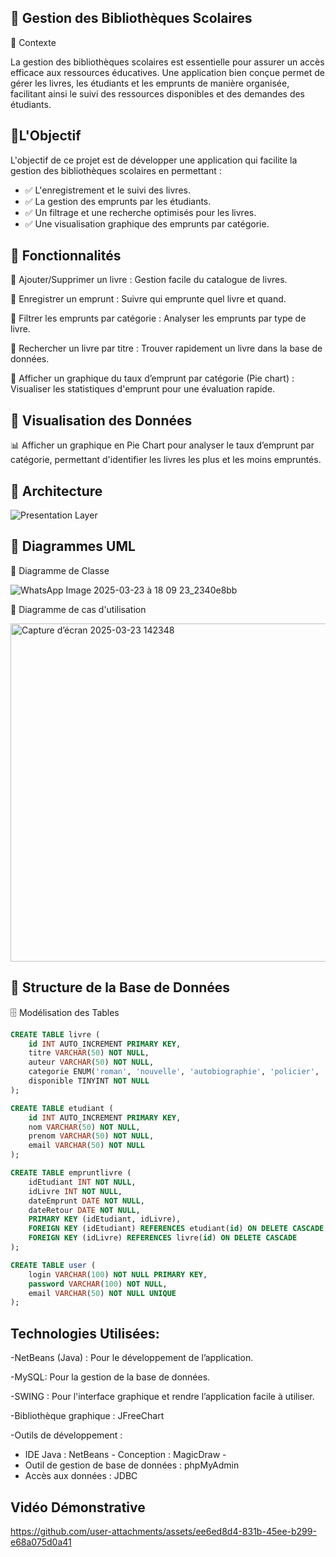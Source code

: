 ## 📌 Gestion des Bibliothèques Scolaires

📌 Contexte

La gestion des bibliothèques scolaires est essentielle pour assurer un accès efficace aux ressources éducatives. Une application bien conçue permet de gérer les livres, les étudiants et les emprunts de manière organisée, facilitant ainsi le suivi des ressources disponibles et des demandes des étudiants.

## 📌L'Objectif
L'objectif de ce projet est de développer une application qui facilite la gestion des bibliothèques scolaires en permettant :
- ✅ L'enregistrement et le suivi des livres.
- ✅ La gestion des emprunts par les étudiants.
- ✅ Un filtrage et une recherche optimisés pour les livres.
- ✅ Une visualisation graphique des emprunts par catégorie.
  
## 📌 Fonctionnalités 
📍 Ajouter/Supprimer un livre : Gestion facile du catalogue de livres.

📍 Enregistrer un emprunt : Suivre qui emprunte quel livre et quand.

📍 Filtrer les emprunts par catégorie : Analyser les emprunts par type de livre.

📍 Rechercher un livre par titre : Trouver rapidement un livre dans la base de données.

📍 Afficher un graphique du taux d’emprunt par catégorie (Pie chart) : Visualiser les statistiques d'emprunt pour une évaluation rapide.

## 📌 Visualisation des Données

📊 Afficher un graphique en Pie Chart pour analyser le taux d’emprunt par catégorie, permettant d'identifier les livres les plus et les moins empruntés.

## 📌 Architecture

![Presentation Layer](https://github.com/user-attachments/assets/c5aafbb0-6387-4981-9084-8a32275b8dcc)

## 📌 Diagrammes UML
🎯 Diagramme de Classe

![WhatsApp Image 2025-03-23 à 18 09 23_2340e8bb](https://github.com/user-attachments/assets/bcd301a4-8d2a-4ae0-8bfb-5586bbe79f82)


📌 Diagramme de cas d'utilisation

<img width="541" alt="Capture d’écran 2025-03-23 142348" src="https://github.com/user-attachments/assets/5523be19-f596-41f1-aaea-7813b8058c72" />


## 📌 Structure de la Base de Données

🗄️ Modélisation des Tables
```sql
CREATE TABLE livre (
    id INT AUTO_INCREMENT PRIMARY KEY,
    titre VARCHAR(50) NOT NULL,
    auteur VARCHAR(50) NOT NULL,
    categorie ENUM('roman', 'nouvelle', 'autobiographie', 'policier', 'romance') NOT NULL,
    disponible TINYINT NOT NULL
);

CREATE TABLE etudiant (
    id INT AUTO_INCREMENT PRIMARY KEY,
    nom VARCHAR(50) NOT NULL,
    prenom VARCHAR(50) NOT NULL,
    email VARCHAR(50) NOT NULL
);

CREATE TABLE empruntlivre (
    idEtudiant INT NOT NULL,
    idLivre INT NOT NULL,
    dateEmprunt DATE NOT NULL,
    dateRetour DATE NOT NULL,
    PRIMARY KEY (idEtudiant, idLivre),
    FOREIGN KEY (idEtudiant) REFERENCES etudiant(id) ON DELETE CASCADE,
    FOREIGN KEY (idLivre) REFERENCES livre(id) ON DELETE CASCADE
);  

CREATE TABLE user (
    login VARCHAR(100) NOT NULL PRIMARY KEY,
    password VARCHAR(100) NOT NULL,
    email VARCHAR(50) NOT NULL UNIQUE
);
```
## Technologies Utilisées:
-NetBeans (Java) : Pour le développement de l’application.

-MySQL: Pour la gestion de la base de données.

-SWING : Pour l'interface graphique et rendre l’application facile à utiliser.

-Bibliothèque graphique : JFreeChart

-Outils de développement :
- IDE Java : NetBeans - Conception : MagicDraw -
- Outil de gestion de base de données : phpMyAdmin
- Accès aux données : JDBC
  
## Vidéo Démonstrative


https://github.com/user-attachments/assets/ee6ed8d4-831b-45ee-b299-e68a075d0a41




